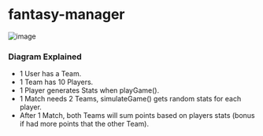 # fantasy-manager
![image](https://github.com/Rodrigo-ade/gran-dt/assets/98775764/9789922c-f63a-4423-8c84-fe816a94d157)
### Diagram Explained
- 1 User has a Team.
- 1 Team has 10 Players.
- 1 Player generates Stats when playGame().
- 1 Match needs 2 Teams, simulateGame() gets random stats for each player.
- After 1 Match, both Teams will sum points based on players stats (bonus if had more points that the other Team).
